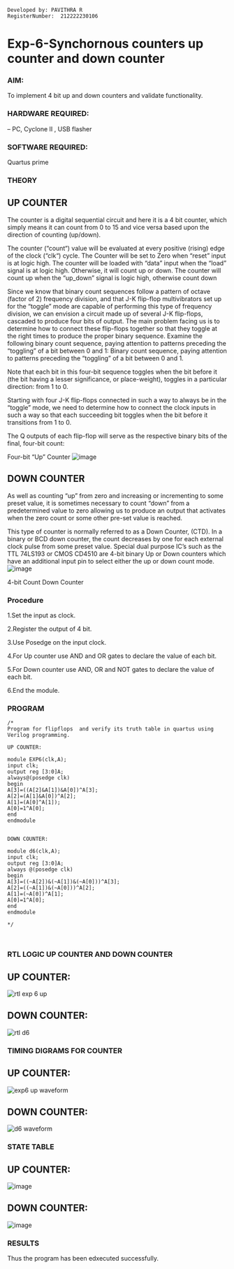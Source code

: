 ```
Developed by: PAVITHRA R
RegisterNumber:  212222230106

```

# Exp-6-Synchornous counters up counter and down counter 

### AIM:
To implement 4 bit up and down counters and validate  functionality.

### HARDWARE REQUIRED: 
– PC, Cyclone II , USB flasher

### SOFTWARE REQUIRED:  
Quartus prime

### THEORY 

## UP COUNTER 
The counter is a digital sequential circuit and here it is a 4 bit counter, which simply means it can count from 0 to 15 and vice versa based upon the direction of counting (up/down). 

The counter (“count“) value will be evaluated at every positive (rising) edge of the clock (“clk“) cycle.
The Counter will be set to Zero when “reset” input is at logic high.
The counter will be loaded with “data” input when the “load” signal is at logic high. Otherwise, it will count up or down.
The counter will count up when the “up_down” signal is logic high, otherwise count down

Since we know that binary count sequences follow a pattern of octave (factor of 2) frequency division, and that J-K flip-flop multivibrators set up for the “toggle” mode are capable of performing this type of frequency division, we can envision a circuit made up of several J-K flip-flops, cascaded to produce four bits of output.
The main problem facing us is to determine how to connect these flip-flops together so that they toggle at the right times to produce the proper binary sequence.
Examine the following binary count sequence, paying attention to patterns preceding the “toggling” of a bit between 0 and 1:
Binary count sequence, paying attention to patterns preceding the “toggling” of a bit between 0 and 1.

Note that each bit in this four-bit sequence toggles when the bit before it (the bit having a lesser significance, or place-weight), toggles in a particular direction: from 1 to 0.



 
 

Starting with four J-K flip-flops connected in such a way to always be in the “toggle” mode, we need to determine how to connect the clock inputs in such a way so that each succeeding bit toggles when the bit before it transitions from 1 to 0.

The Q outputs of each flip-flop will serve as the respective binary bits of the final, four-bit count:

 
 

Four-bit “Up” Counter
![image](https://user-images.githubusercontent.com/36288975/169644758-b2f4339d-9532-40c5-af40-8f4f8c942e2c.png)



## DOWN COUNTER 

As well as counting “up” from zero and increasing or incrementing to some preset value, it is sometimes necessary to count “down” from a predetermined value to zero allowing us to produce an output that activates when the zero count or some other pre-set value is reached.

This type of counter is normally referred to as a Down Counter, (CTD). In a binary or BCD down counter, the count decreases by one for each external clock pulse from some preset value. Special dual purpose IC’s such as the TTL 74LS193 or CMOS CD4510 are 4-bit binary Up or Down counters which have an additional input pin to select either the up or down count mode.
![image](https://user-images.githubusercontent.com/36288975/169644844-1a14e123-7228-4ed8-81a9-eb937dff4ac8.png)


4-bit Count Down Counter
### Procedure

1.Set the input as clock.

2.Register the output of 4 bit.

3.Use Posedge on the input clock.

4.For Up counter use AND and OR gates to declare the value of each bit.

5.For Down counter use AND, OR and NOT gates to declare the value of each bit.

6.End the module.


### PROGRAM 
```
/*
Program for flipflops  and verify its truth table in quartus using Verilog programming.

UP COUNTER:

module EXP6(clk,A);
input clk;
output reg [3:0]A;
always@(posedge clk)
begin
A[3]=((A[2]&A[1])&A[0])^A[3];
A[2]=(A[1]&A[0])^A[2];
A[1]=(A[0]^A[1]);
A[0]=1^A[0];
end
endmodule


DOWN COUNTER:

module d6(clk,A);
input clk;
output reg [3:0]A;
always @(posedge clk)
begin
A[3]=((~A[2])&(~A[1])&(~A[0]))^A[3];
A[2]=((~A[1])&(~A[0]))^A[2];
A[1]=(~A[0])^A[1];
A[0]=1^A[0];
end
endmodule

*/



```


### RTL LOGIC UP COUNTER AND DOWN COUNTER  

## UP COUNTER:

![rtl exp 6 up](https://github.com/Pavithraramasaamy/Exp-7-Synchornous-counters-/assets/118596964/08f8b9e8-207c-4b9f-9c1c-431591d1bcc3)

## DOWN COUNTER:

![rtl d6](https://github.com/Pavithraramasaamy/Exp-7-Synchornous-counters-/assets/118596964/58006ea3-08ef-4c96-99b3-aba93b449ad1)



### TIMING DIGRAMS FOR COUNTER  

## UP COUNTER:

![exp6 up waveform](https://github.com/Pavithraramasaamy/Exp-7-Synchornous-counters-/assets/118596964/2cc8c1ac-3f3d-4a1b-9db7-53240b96097f)


## DOWN COUNTER:

![d6 waveform](https://github.com/Pavithraramasaamy/Exp-7-Synchornous-counters-/assets/118596964/2151b019-f747-46f2-b5b6-c8517cc6cbba)

### STATE TABLE 

## UP COUNTER:

![image](https://github.com/Pavithraramasaamy/Exp-7-Synchornous-counters-/assets/118596964/f3c12eb9-c778-451e-af6c-643d1ef6f6df)


## DOWN COUNTER:

![image](https://github.com/Pavithraramasaamy/Exp-7-Synchornous-counters-/assets/118596964/973310f1-7a6c-444d-a4ec-93b63cc9e8b2)


### RESULTS 
Thus the program has been edxecuted successfully.
